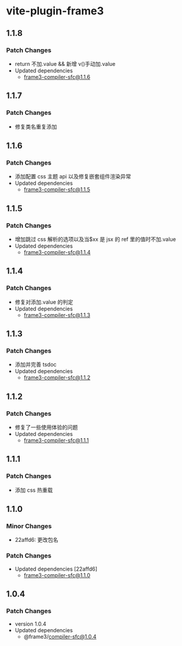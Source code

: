 # vite-plugin-frame3

## 1.1.8

### Patch Changes

- return 不加.value && 新增 v()手动加.value
- Updated dependencies
  - frame3-compiler-sfc@1.1.6

## 1.1.7

### Patch Changes

- 修复类名重复添加

## 1.1.6

### Patch Changes

- 添加配置 css 主题 api 以及修复嵌套组件渲染异常
- Updated dependencies
  - frame3-compiler-sfc@1.1.5

## 1.1.5

### Patch Changes

- 增加跳过 css 解析的选项以及当$xx 是 jsx 的 ref 里的值时不加.value
- Updated dependencies
  - frame3-compiler-sfc@1.1.4

## 1.1.4

### Patch Changes

- 修复对添加.value 的判定
- Updated dependencies
  - frame3-compiler-sfc@1.1.3

## 1.1.3

### Patch Changes

- 添加并完善 tsdoc
- Updated dependencies
  - frame3-compiler-sfc@1.1.2

## 1.1.2

### Patch Changes

- 修复了一些使用体验的问题
- Updated dependencies
  - frame3-compiler-sfc@1.1.1

## 1.1.1

### Patch Changes

- 添加 css 热重载

## 1.1.0

### Minor Changes

- 22affd6: 更改包名

### Patch Changes

- Updated dependencies [22affd6]
  - frame3-compiler-sfc@1.1.0

## 1.0.4

### Patch Changes

- version 1.0.4
- Updated dependencies
  - @frame3/compiler-sfc@1.0.4
